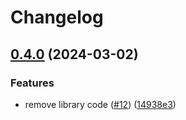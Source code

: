 # Changelog

## [0.4.0](https://github.com/wndhydrnt/saturn-sync-protocol/compare/v0.3.0...v0.4.0) (2024-03-02)


### Features

* remove library code ([#12](https://github.com/wndhydrnt/saturn-sync-protocol/issues/12)) ([14938e3](https://github.com/wndhydrnt/saturn-sync-protocol/commit/14938e3e63e55b1f2eeb4c0178e5d7c53a801341))
